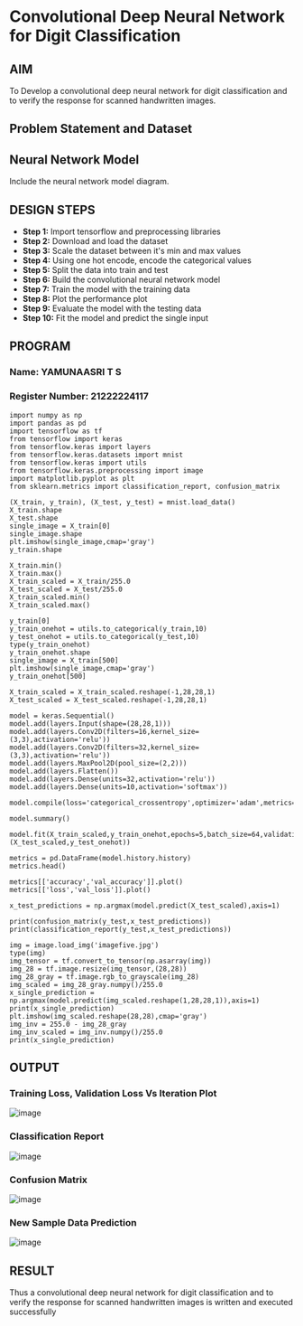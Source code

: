 # Convolutional Deep Neural Network for Digit Classification

## AIM

To Develop a convolutional deep neural network for digit classification and to verify the response for scanned handwritten images.

## Problem Statement and Dataset

## Neural Network Model

Include the neural network model diagram.

## DESIGN STEPS

- **Step 1:** Import tensorflow and preprocessing libraries
- **Step 2:** Download and load the dataset
- **Step 3:** Scale the dataset between it's min and max values
- **Step 4:** Using one hot encode, encode the categorical values
- **Step 5:** Split the data into train and test
- **Step 6:** Build the convolutional neural network model
- **Step 7:** Train the model with the training data
- **Step 8:** Plot the performance plot
- **Step 9:** Evaluate the model with the testing data
- **Step 10:** Fit the model and predict the single input

## PROGRAM

### Name: YAMUNAASRI T S
### Register Number: 21222224117

```
import numpy as np
import pandas as pd
import tensorflow as tf
from tensorflow import keras
from tensorflow.keras import layers
from tensorflow.keras.datasets import mnist
from tensorflow.keras import utils
from tensorflow.keras.preprocessing import image
import matplotlib.pyplot as plt
from sklearn.metrics import classification_report, confusion_matrix

(X_train, y_train), (X_test, y_test) = mnist.load_data()
X_train.shape
X_test.shape
single_image = X_train[0]
single_image.shape
plt.imshow(single_image,cmap='gray')
y_train.shape

X_train.min()
X_train.max()
X_train_scaled = X_train/255.0
X_test_scaled = X_test/255.0
X_train_scaled.min()
X_train_scaled.max()

y_train[0]
y_train_onehot = utils.to_categorical(y_train,10)
y_test_onehot = utils.to_categorical(y_test,10)
type(y_train_onehot)
y_train_onehot.shape
single_image = X_train[500]
plt.imshow(single_image,cmap='gray')
y_train_onehot[500]

X_train_scaled = X_train_scaled.reshape(-1,28,28,1)
X_test_scaled = X_test_scaled.reshape(-1,28,28,1)

model = keras.Sequential()
model.add(layers.Input(shape=(28,28,1)))
model.add(layers.Conv2D(filters=16,kernel_size=(3,3),activation='relu'))
model.add(layers.Conv2D(filters=32,kernel_size=(3,3),activation='relu'))
model.add(layers.MaxPool2D(pool_size=(2,2)))
model.add(layers.Flatten())
model.add(layers.Dense(units=32,activation='relu'))
model.add(layers.Dense(units=10,activation='softmax'))

model.compile(loss='categorical_crossentropy',optimizer='adam',metrics='accuracy')

model.summary()

model.fit(X_train_scaled,y_train_onehot,epochs=5,batch_size=64,validation_data=(X_test_scaled,y_test_onehot))

metrics = pd.DataFrame(model.history.history)
metrics.head()

metrics[['accuracy','val_accuracy']].plot()
metrics[['loss','val_loss']].plot()

x_test_predictions = np.argmax(model.predict(X_test_scaled),axis=1)

print(confusion_matrix(y_test,x_test_predictions))
print(classification_report(y_test,x_test_predictions))

img = image.load_img('imagefive.jpg')
type(img)
img_tensor = tf.convert_to_tensor(np.asarray(img))
img_28 = tf.image.resize(img_tensor,(28,28))
img_28_gray = tf.image.rgb_to_grayscale(img_28)
img_scaled = img_28_gray.numpy()/255.0
x_single_prediction = np.argmax(model.predict(img_scaled.reshape(1,28,28,1)),axis=1)
print(x_single_prediction)
plt.imshow(img_scaled.reshape(28,28),cmap='gray')
img_inv = 255.0 - img_28_gray
img_inv_scaled = img_inv.numpy()/255.0
print(x_single_prediction)
```

## OUTPUT

### Training Loss, Validation Loss Vs Iteration Plot

![image](https://github.com/Yamunaasri/mnist-classification/assets/115707860/08f2916e-e10b-4dbf-a64d-35cc770f3499)

### Classification Report

![image](https://github.com/Yamunaasri/mnist-classification/assets/115707860/a56dabb6-f4e7-485e-9611-d268cb1af30c)

### Confusion Matrix

![image](https://github.com/Yamunaasri/mnist-classification/assets/115707860/51c07b18-89d2-4f4e-911b-df7708891682)

### New Sample Data Prediction

![image](https://github.com/Yamunaasri/mnist-classification/assets/115707860/432c1d09-dc12-44c6-bd9e-172f729b1dc3)

## RESULT
Thus a convolutional deep neural network for digit classification and to verify the response for scanned handwritten images is written and executed successfully
